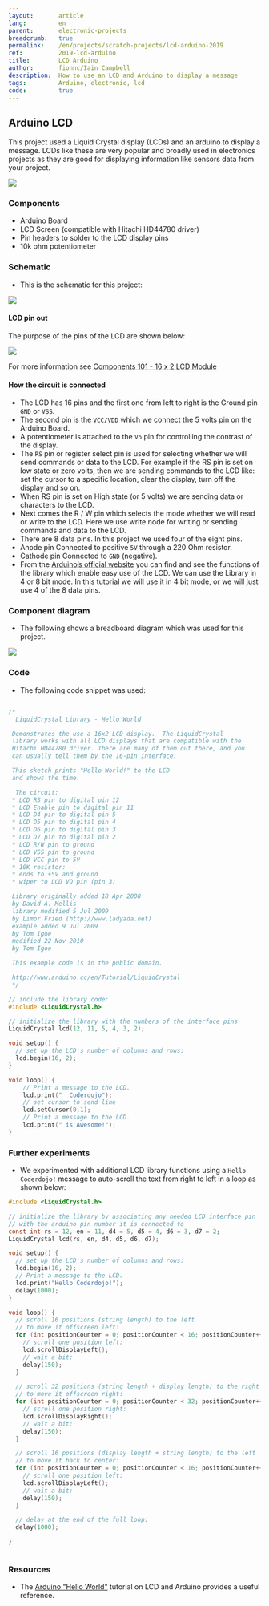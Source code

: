 ```yaml
---
layout:       article
lang:         en
parent:       electronic-projects
breadcrumb:   true
permalink:    /en/projects/scratch-projects/lcd-arduino-2019
ref:          2019-lcd-arduino
title:        LCD Arduino
author:       fionnc/Iain Campbell
description:  How to use an LCD and Arduino to display a message
tags:         Arduino, electronic, lcd
code:         true
---
```


## Arduino LCD  

This project used a Liquid Crystal display (LCDs) and an arduino to display a message.
LCDs like these are very popular and broadly used in electronics projects as they are good for displaying information like sensors data from your project.
 

<img class="img-fluid" src="{{'assets/posts/2019-10-01-arduino-lcd/lcd-coderdojo-message.png' | relative_url}}"/>


### Components
* Arduino Board
* LCD Screen (compatible with Hitachi HD44780 driver)
* Pin headers to solder to the LCD display pins
* 10k ohm potentiometer


### Schematic
* This is the schematic for this project:

<img class="img-fluid" src="{{'assets/posts/2019-10-01-arduino-lcd/lcd-schematic.png' | relative_url}}"/>


#### LCD pin out 

The purpose of the pins of the LCD are shown below:

<img class="img-fluid" src="{{'assets/posts/2019-10-01-arduino-lcd/lcd-pinout.png' | relative_url}}"/>

For more information see [Components 101 - 16 x 2 LCD Module ](https://components101.com/16x2-lcd-pinout-datasheet)

#### How the circuit is connected

* The LCD has 16 pins and the first one from left to right is the Ground pin `GND` or `VSS`. 
* The second pin is the `VCC/VDD` which we connect the 5 volts pin on the Arduino Board. 
* A potentiometer is attached to the `Vo` pin  for controlling the contrast of the display.
* The `RS` pin or register select pin is used for selecting whether we will send commands or data to the LCD. 
  For example if the RS pin is set on low state or zero volts, then we are sending commands to the LCD like: set the cursor to a specific location, clear the display, turn off the display and so on. 
* When RS pin is set on High state (or 5 volts) we are sending data or characters to the LCD.
* Next comes the R / W pin which selects the mode whether we will read or write to the LCD. Here we use write node for writing or sending commands and data to the LCD.
* There are 8 data pins. In this project we used four of the eight pins.
* Anode pin Connected to positive `5V` through a 220 Ohm resistor.
* Cathode pin Connected to `GND` (negative).
*  From the [Arduino’s official website](https://www.arduino.cc/en/Reference/LiquidCrystal) you can find and see the functions of the library which enable easy use of the LCD. 
   We can use the Library in 4 or 8 bit mode. In this tutorial we will use it in 4 bit mode, or we will just use 4 of the 8 data pins.

### Component diagram

* The following shows a breadboard diagram which was used for this project.

<img class="img-fluid" src="{{'assets/posts/2019-10-01-arduino-lcd/lcd-component-diagram.png' | relative_url}}"/>


### Code

* The following code snippet was used:

```c

/*
  LiquidCrystal Library - Hello World

 Demonstrates the use a 16x2 LCD display.  The LiquidCrystal
 library works with all LCD displays that are compatible with the
 Hitachi HD44780 driver. There are many of them out there, and you
 can usually tell them by the 16-pin interface.

 This sketch prints "Hello World!" to the LCD
 and shows the time.

  The circuit:
 * LCD RS pin to digital pin 12
 * LCD Enable pin to digital pin 11
 * LCD D4 pin to digital pin 5
 * LCD D5 pin to digital pin 4
 * LCD D6 pin to digital pin 3
 * LCD D7 pin to digital pin 2
 * LCD R/W pin to ground
 * LCD VSS pin to ground
 * LCD VCC pin to 5V
 * 10K resistor:
 * ends to +5V and ground
 * wiper to LCD VO pin (pin 3)

 Library originally added 18 Apr 2008
 by David A. Mellis
 library modified 5 Jul 2009
 by Limor Fried (http://www.ladyada.net)
 example added 9 Jul 2009
 by Tom Igoe
 modified 22 Nov 2010
 by Tom Igoe

 This example code is in the public domain.

 http://www.arduino.cc/en/Tutorial/LiquidCrystal
 */

// include the library code:
#include <LiquidCrystal.h>

// initialize the library with the numbers of the interface pins
LiquidCrystal lcd(12, 11, 5, 4, 3, 2);

void setup() {
  // set up the LCD's number of columns and rows:
  lcd.begin(16, 2);
}

void loop() {
    // Print a message to the LCD.
    lcd.print("  Coderdojo");
    // set cursor to send line 
    lcd.setCursor(0,1);
    // Print a message to the LCD.
    lcd.print(" is Awesome!");
}

```


### Further experiments

* We experimented with additional LCD library functions using a `Hello Coderdojo!` message to auto-scroll the text from right to left in a loop as shown below:

```c
#include <LiquidCrystal.h>

// initialize the library by associating any needed LCD interface pin
// with the arduino pin number it is connected to
const int rs = 12, en = 11, d4 = 5, d5 = 4, d6 = 3, d7 = 2;
LiquidCrystal lcd(rs, en, d4, d5, d6, d7);

void setup() {
  // set up the LCD's number of columns and rows:
  lcd.begin(16, 2);
  // Print a message to the LCD.
  lcd.print("Hello Coderdojo!");
  delay(1000);
}

void loop() {
  // scroll 16 positions (string length) to the left
  // to move it offscreen left:
  for (int positionCounter = 0; positionCounter < 16; positionCounter++) {
    // scroll one position left:
    lcd.scrollDisplayLeft();
    // wait a bit:
    delay(150);
  }

  // scroll 32 positions (string length + display length) to the right
  // to move it offscreen right:
  for (int positionCounter = 0; positionCounter < 32; positionCounter++) {
    // scroll one position right:
    lcd.scrollDisplayRight();
    // wait a bit:
    delay(150);
  }

  // scroll 16 positions (display length + string length) to the left
  // to move it back to center:
  for (int positionCounter = 0; positionCounter < 16; positionCounter++) {
    // scroll one position left:
    lcd.scrollDisplayLeft();
    // wait a bit:
    delay(150);
  }

  // delay at the end of the full loop:
  delay(1000);

}



```


### Resources
* The [Arduino "Hello World"](https://www.arduino.cc/en/Tutorial/HelloWorld) tutorial on LCD and Arduino provides a useful reference. 

